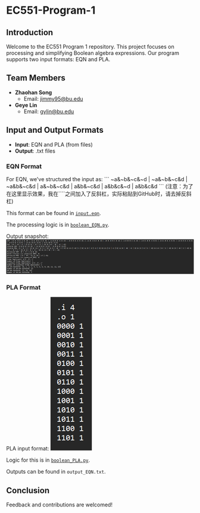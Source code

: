 # EC551-Program-1

## Introduction

Welcome to the EC551 Program 1 repository. This project focuses on processing and simplifying Boolean algebra expressions. Our program supports two input formats: EQN and PLA.

## Team Members

- **Zhaohan Song**
  - Email: [jimmy95@bu.edu](mailto:jimmy95@bu.edu)
- **Geye Lin**
  - Email: [gylin@bu.edu](mailto:gylin@bu.edu)

## Input and Output Formats

- **Input**: EQN and PLA (from files)
- **Output**: .txt files

### EQN Format

For EQN, we've structured the input as:
\```
~a&~b&~c&~d | ~a&~b&~c&d | ~a&b&~c&d | a&~b&~c&d | a&b&~c&d | a&b&c&~d | a&b&c&d
\```
(注意：为了在这里显示效果，我在\````之间加入了反斜杠，实际粘贴到GitHub时，请去掉反斜杠)

This format can be found in [`input.eqn`](https://github.com/d0zerLin/EC551-Program-1/blob/main/input.eqn).

The processing logic is in [`boolean_EQN.py`](https://github.com/d0zerLin/EC551-Program-1/blob/main/boolean_EQN.py).

Output snapshot:
![EQN Output](https://github.com/d0zerLin/EC551-Program-1/blob/main/f79bb46fa3054243d0edf70a989d7e5.png?raw=true)

### PLA Format

PLA input format:
![PLA Input](https://github.com/d0zerLin/EC551-Program-1/blob/main/fc0478c6ae0eac58509de8fb7856a67.png)

Logic for this is in [`boolean_PLA.py`](https://github.com/d0zerLin/EC551-Program-1/blob/main/boolean_PLA.py).

Outputs can be found in `output_EQN.txt`.

## Conclusion

Feedback and contributions are welcomed!
